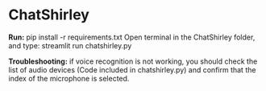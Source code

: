 # ChatShirley


**Run:** pip install -r requirements.txt
Open terminal in the ChatShirley folder, and type: streamlit run chatshirley.py

**Troubleshooting:**
if voice recognition is not working, you should check the list of audio devices (Code included in chatshirley.py)
and confirm that the index of the microphone is selected.
